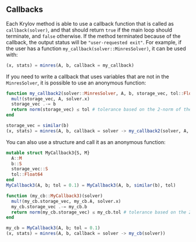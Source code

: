 ## Callbacks

Each Krylov method is able to use a callback function that is called as `callback(solver)`, and that should return `true` if the main loop should terminate, and `false` otherwise.
If the method terminated because of the callback, the output status will be `"user-requested exit"`.
For example, if the user has a function `my_callback(solver::MinresSolver)`, it can be used with:

```julia
(x, stats) = minres(A, b, callback = my_callback)
```

If you need to write a callback that uses variables that are not in the `MinresSolver`, it is possible to use an anonymous function:

```julia
function my_callback2(solver::MinresSolver, A, b, storage_vec, tol::Float64)
  mul!(storage_vec, A, solver.x)
  storage_vec .-= b
  return norm(storage_vec) ≤ tol # tolerance based on the 2-norm of the residual
end

storage_vec = similar(b)
(x, stats) = minres(A, b, callback = solver -> my_callback2(solver, A, b, storage_vec, 0.1))
```

You can also use a structure and call it as an anonymous function:

```julia
mutable struct MyCallback3{S, M}
  A::M
  b::S
  storage_vec::S
  tol::Float64
end
MyCallback3(A, b; tol = 0.1) = MyCallback3(A, b, similar(b), tol)

function (my_cb::MyCallback3)(solver)
  mul!(my_cb.storage_vec, my_cb.A, solver.x)
  my_cb.storage_vec .-= my_cb.b
  return norm(my_cb.storage_vec) ≤ my_cb.tol # tolerance based on the 2-norm of the residual
end

my_cb = MyCallback3(A, b; tol = 0.1)
(x, stats) = minres(A, b, callback = solver -> my_cb(solver))
```
